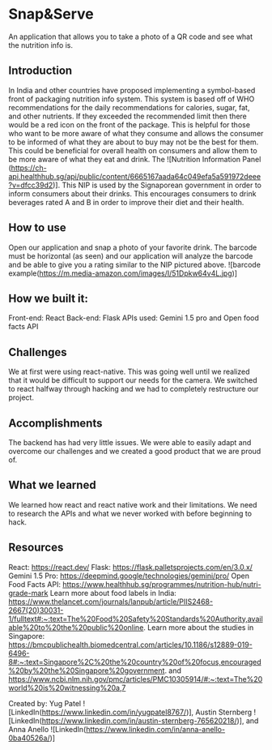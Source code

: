 # Snap&Serve
An application that allows you to take a photo of a QR code and see what the nutrition info is.

## Introduction
In India and other countries have proposed implementing a symbol-based front of packaging nutrition info system. This system is based off of WHO recommendations for the daily recommendations for calories, sugar, fat, and other nutrients. If they exceeded the recommended limit then there would be a red icon on the front of the package. This is helpful for those who want to be more aware of what they consume and allows the consumer to be informed of what they are about to buy may not be the best for them. This could be beneficial for overall health on consumers and allow them to be more aware of what they eat and drink. The ![Nutrition Information Panel (https://ch-api.healthhub.sg/api/public/content/6665167aada64c049efa5a591972deee?v=dfcc39d2)]. This NIP is used by the Signaporean government in order to inform consumers about their drinks. This encourages consumers to drink beverages rated A and B in order to improve their diet and their health. 

## How to use
Open our application and snap a photo of your favorite drink. The barcode must be horizontal (as seen) and our application will analyze the barcode and be able to give you a rating similar to the NIP pictured above. ![barcode example(https://m.media-amazon.com/images/I/51Dpkw64v4L.jpg)]

## How we built it:
Front-end: React
Back-end: Flask
APIs used: Gemini 1.5 pro and Open food facts API

## Challenges
We at first were using react-native. This was going well until we realized that it would be difficult to support our needs for the camera. We switched to react halfway through hacking and we had to completely restructure our project. 

## Accomplishments
The backend has had very little issues. We were able to easily adapt and overcome our challenges and we created a good product that we are proud of. 

## What we learned
We learned how react and react native work and their limitations. We need to research the APIs and what we never worked with before beginning to hack. 

## Resources
React: https://react.dev/
Flask: https://flask.palletsprojects.com/en/3.0.x/
Gemini 1.5 Pro: https://deepmind.google/technologies/gemini/pro/
Open Food Facts API: https://www.healthhub.sg/programmes/nutrition-hub/nutri-grade-mark
Learn more about food labels in India: https://www.thelancet.com/journals/lanpub/article/PIIS2468-2667(20)30031-1/fulltext#:~:text=The%20Food%20Safety%20Standards%20Authority,available%20to%20the%20public%20online.
Learn more about the studies in Singapore: https://bmcpublichealth.biomedcentral.com/articles/10.1186/s12889-019-6496-8#:~:text=Singapore%2C%20the%20country%20of%20focus,encouraged%20by%20the%20Singapore%20government. and https://www.ncbi.nlm.nih.gov/pmc/articles/PMC10305914/#:~:text=The%20world%20is%20witnessing%20a,7

Created by: Yug Patel ![LinkedIn(https://www.linkedin.com/in/yugpatel8767/)], Austin Sternberg ![LinkedIn(https://www.linkedin.com/in/austin-sternberg-765620218/)], and Anna Anello ![LinkedIn(https://www.linkedin.com/in/anna-anello-0ba40526a/)]
